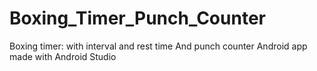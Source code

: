 # Boxing_Timer_Punch_Counter
Boxing timer: with interval and rest time And punch counter Android app
made with Android Studio
